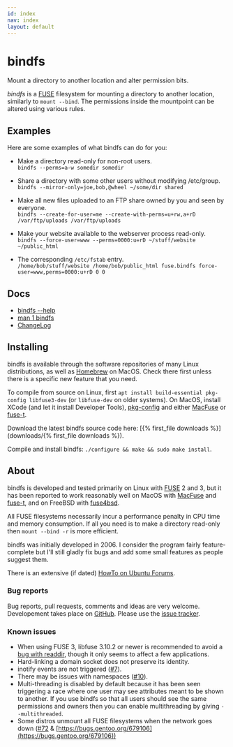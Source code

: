 ```yaml
---
id: index
nav: index
layout: default
---
```


# bindfs

<p class="lead">
  Mount a directory to another location and alter permission bits.
</p>

*bindfs* is a [FUSE](https://github.com/libfuse/libfuse) filesystem for mounting a directory to another location, similarly to `mount --bind`. The permissions inside the mountpoint can be altered using various rules.

## Examples

Here are some examples of what bindfs can do for you:

* Make a directory read-only for non-root users.<br />
  `bindfs --perms=a-w somedir somedir`

* Share a directory with some other users without modifying /etc/group.<br />
  `bindfs --mirror-only=joe,bob,@wheel ~/some/dir shared`

* Make all new files uploaded to an FTP share owned by you and seen by everyone.<br />
  `bindfs --create-for-user=me --create-with-perms=u+rw,a+rD /var/ftp/uploads /var/ftp/uploads`

* Make your website available to the webserver process read-only.<br />
  `bindfs --force-user=www --perms=0000:u=rD ~/stuff/website ~/public_html`

* The corresponding `/etc/fstab` entry.<br />
  `/home/bob/stuff/website /home/bob/public_html fuse.bindfs force-user=www,perms=0000:u+rD 0 0`

## Docs

* [<span>bindfs \-\-help</span>](docs/bindfs-help.txt)
* [man 1 bindfs](docs/bindfs.1.html)
* [ChangeLog](docs/ChangeLog.utf8.txt)

## Installing

bindfs is available through the software repositories of many Linux distributions, as well as [Homebrew](https://formulae.brew.sh/formula/bindfs#default) on MacOS. Check there first unless there is a specific new feature that you need.

To compile from source on Linux, first `apt install build-essential pkg-config libfuse3-dev` (or `libfuse-dev` on older systems). On MacOS, install XCode (and let it install Developer Tools), [pkg-config](https://formulae.brew.sh/formula/pkg-config#default) and either [MacFuse](https://osxfuse.github.io/) or [fuse-t](https://www.fuse-t.org/).

Download the latest bindfs source code here: [{% first_file downloads %}](downloads/{% first_file downloads %}).

Compile and install bindfs: `./configure && make && sudo make install`.

## About

bindfs is developed and tested primarily on Linux with [FUSE](https://github.com/libfuse/libfuse) 2 and 3, but it has been reported to work reasonably well on MacOS with [MacFuse](http://osxfuse.github.io/) and [fuse-t](https://www.fuse-t.org/), and on FreeBSD with [fuse4bsd](http://www.freshports.org/sysutils/fusefs-kmod/).

All FUSE filesystems necessarily incur a performance penalty in CPU time and memory consumption. If all you need is to make a directory read-only then `mount --bind -r` is more efficient.

bindfs was initially developed in 2006. I consider the program fairly feature-complete but I'll still gladly fix bugs and add some small features as people suggest them.

There is an extensive (if dated) [HowTo on Ubuntu Forums](http://ubuntuforums.org/showthread.php?t=1460472).

### Bug reports

Bug reports, pull requests, comments and ideas are very welcome. Developement takes place on [GitHub](https://github.com/mpartel/bindfs). Please use the [issue tracker](https://github.com/mpartel/bindfs/issues).

### Known issues

* When using FUSE 3, libfuse 3.10.2 or newer is recommended to avoid a [bug with readdir](https://github.com/libfuse/libfuse/issues/583), though it only seems to affect a few applications.
* Hard-linking a domain socket does not preserve its identity.
* inotify events are not triggered ([#7](https://github.com/mpartel/bindfs/issues/7)).
* There may be issues with namespaces ([#10](https://github.com/mpartel/bindfs/issues/10)).
* Multi-threading is disabled by default because it has been seen triggering a race where one user may see attributes meant to be shown to another. If you use bindfs so that all users should see the same permissions and owners then you can enable multithreading by giving `--multithreaded`.
* Some distros unmount all FUSE filesystems when the network goes down ([#72](https://github.com/mpartel/bindfs/issues/72) & [https://bugs.gentoo.org/679106](https://bugs.gentoo.org/679106))
